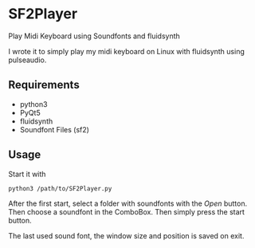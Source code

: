 # SF2Player
Play Midi Keyboard using Soundfonts and fluidsynth

I wrote it to simply play my midi keyboard on Linux with fluidsynth using pulseaudio.

## Requirements

* python3
* PyQt5
* fluidsynth
* Soundfont Files (sf2)

## Usage

Start it with

    python3 /path/to/SF2Player.py

After the first start, select a folder with soundfonts with the *Open* button.
Then choose a soundfont in the ComboBox.
Then simply press the start button.

The last used sound font, the window size and position is saved on exit.
